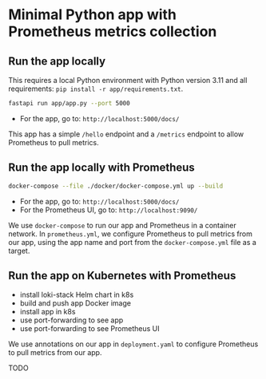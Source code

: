 # Minimal Python app with Prometheus metrics collection

## Run the app locally

This requires a local Python environment with Python version 3.11 and all requirements: `pip install -r app/requirements.txt`. 

```bash
fastapi run app/app.py --port 5000
```

* For the app, go to: `http://localhost:5000/docs/`

This app has a simple `/hello` endpoint and a `/metrics` endpoint to allow Prometheus to pull metrics.

## Run the app locally with Prometheus

```bash
docker-compose --file ./docker/docker-compose.yml up --build
```

* For the app, go to: `http://localhost:5000/docs/`
* For the Prometheus UI, go to: `http://localhost:9090/`

We use `docker-compose` to run our app and Prometheus in a container network. 
In `prometheus.yml`, we configure Prometheus to pull metrics from our app, using the app name and port from the `docker-compose.yml` file as a target.

## Run the app on Kubernetes with Prometheus

* install loki-stack Helm chart in k8s
* build and push app Docker image
* install app in k8s
* use port-forwarding to see app
* use port-forwarding to see Prometheus UI

We use annotations on our app in `deployment.yaml` to configure Prometheus to pull metrics from our app.

TODO
